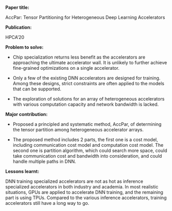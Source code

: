 **Paper title:**

AccPar: Tensor Partitioning for Heterogeneous Deep Learning Accelerators

**Publication:**

HPCA’20

**Problem to solve:**

-   Chip specialization returns less benefit as the accelerators are approaching
    the ultimate accelerator wall. It is unlikely to further achieve
    fine-grained optimizations on a single accelerator.

-   Only a few of the existing DNN accelerators are designed for training. Among
    these designs, strict constraints are often applied to the models that can
    be supported.

-   The exploration of solutions for an array of heterogeneous accelerators with
    various computation capacity and network bandwidth is lacked.

**Major contribution:**

-   Proposed a principled and systematic method, AccPar, of determining the
    tensor partition among heterogeneous accelerator arrays.

-   The proposed method includes 2 parts, the first one is a cost model,
    including communication cost model and computation cost model. The second
    one is partition algorithm, which could search more space, could take
    communication cost and bandwidth into consideration, and could handle
    multiple paths in DNN.

**Lessons learnt:**

DNN training specialized accelerators are not as hot as inference specialized
accelerators in both industry and academia. In most realistic situations, GPUs
are applied to accelerate DNN training, and the remaining part is using TPUs.
Compared to the various inference accelerators, training accelerators still have
a long way to go.
